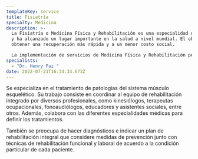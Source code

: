 ```yaml
---
templateKey: service
title: Fisiatría
specialty: Medicina
description: >-
  La Fisiatría o Medicina Física y Rehabilitación es una especialidad desde 1947
  y ha alcanzado un lugar importante en la salud a nivel mundial. El objetivo es
  obtener una recuperación más rápida y a un menor costo social.

  La implementación de servicios de Medicina Física y Rehabilitación permite abordar en forma precoz y racional el problema de la discapacidad, ya sea temporal o permanente.
specialists:
  - "Dr. Henry Paz "
date: 2022-07-21T16:34:34.673Z
---
```

<!--StartFragment-->

Se especializa en el tratamiento de patologías del sistema músculo esquelético. Su trabajo consiste en coordinar al equipo de rehabilitación integrado por diversos profesionales, como kinesiólogos, terapeutas ocupacionales, fonoaudiólogos, educadores y asistentes sociales, entre otros. Además, colabora con las diferentes especialidades médicas para definir los tratamientos.

También se preocupa de hacer diagnósticos e indicar un plan de rehabilitación integral que considere medidas de prevención junto con técnicas de rehabilitación funcional y laboral de acuerdo a la condición particular de cada paciente.

<!--EndFragment-->